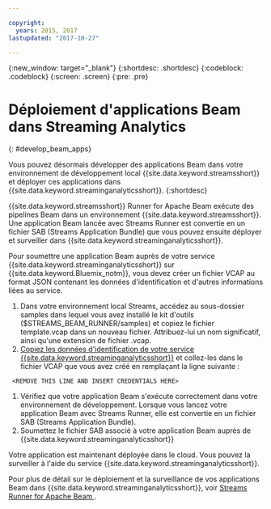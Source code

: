 ```yaml
---

copyright:
  years: 2015, 2017
lastupdated: "2017-10-27"

---
```


<!-- Attribute definitions -->
{:new_window: target="_blank"}
{:shortdesc: .shortdesc}
{:codeblock: .codeblock}
{:screen: .screen}
{:pre: .pre}

# Déploiement d'applications Beam dans Streaming Analytics
{: #develop_beam_apps}

Vous pouvez désormais développer des applications Beam dans votre environnement de développement local {{site.data.keyword.streamsshort}} et déployer ces applications dans {{site.data.keyword.streaminganalyticsshort}}.
{:shortdesc}

{{site.data.keyword.streamsshort}} Runner for Apache Beam exécute des pipelines Beam dans un environnement {{site.data.keyword.streamsshort}}. Une application Beam lancée avec Streams Runner est convertie en un fichier SAB (Streams Application Bundle) que vous pouvez ensuite déployer et surveiller dans {{site.data.keyword.streaminganalyticsshort}}.

Pour soumettre une application Beam auprès de votre service {{site.data.keyword.streaminganalyticsshort}} sur {{site.data.keyword.Bluemix_notm}}, vous devez créer un fichier VCAP au format JSON contenant les données d'identification et d'autres informations liées au service.

1. Dans votre environnement local Streams, accédez au sous-dossier samples dans lequel vous avez installé le kit d'outils ($STREAMS_BEAM_RUNNER/samples) et copiez le fichier template.vcap dans un nouveau fichier. Attribuez-lui un nom significatif, ainsi qu'une extension de fichier .vcap.
1. [Copiez les données d'identification de votre service {{site.data.keyword.streaminganalyticsshort}}](/docs/services/StreamingAnalytics/r_vcap_services.md) et collez-les dans le fichier VCAP que vous avez créé en remplaçant la ligne suivante : 
```
 <REMOVE THIS LINE AND INSERT CREDENTIALS HERE>
 ```
1. Vérifiez que votre application Beam s'exécute correctement dans votre environnement de développement. Lorsque vous lancez votre application Beam avec Streams Runner, elle est convertie en un fichier SAB (Streams Application Bundle).
1. Soumettez le fichier SAB associé à votre application Beam auprès de {{site.data.keyword.streaminganalyticsshort}}

Votre application est maintenant déployée dans le cloud. Vous pouvez la surveiller à l'aide du service {{site.data.keyword.streaminganalyticsshort}}.

Pour plus de détail sur le déploiement et la surveillance de vos applications Beam dans {{site.data.keyword.streaminganalyticsshort}}, voir [Streams Runner for Apache Beam ](https://ibmstreams.github.io/streamsx.documentation/docs/beamrunner/beamrunner-1-intro/).

